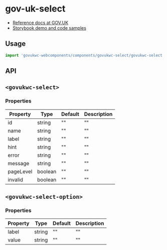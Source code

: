 # gov-uk-select

- [Reference docs at GOV.UK](https://design-system.service.gov.uk/components/select/)
- [Storybook demo and code samples](http://tgreyuk.github.io/govuk-webcomponents/storybook/?path=/story/select/)

## Usage

```javascript
import 'govukwc-webcomponents/components/govukwc-select/govukwc-select';
```

## API

## `<govukwc-select>`

### Properties

| Property  |  Type     | Default | Description |
|-----------|-----------|---------|-------------|
| id|string|""|""
| name|string|""|""
| label|string|""|""
| hint|string|""|""
| error|string|""|""
| message|string|""|""
| pageLevel|boolean|""|""
| invalid|boolean|""|""| 

## `<govukwc-select-option>`

### Properties

| Property  |  Type     | Default | Description |
|-----------|-----------|---------|-------------|
| label|string|""|""
| value|string|""|""| 

